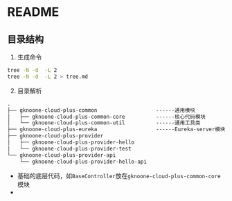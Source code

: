 # README
## 目录结构
1. 生成命令
```bash
tree -N -d  -L 2
tree -N -d  -L 2 > tree.md
```
2. 目录解析
```xml
.
├── gknoone-cloud-plus-common                   ------通用模块
│   ├── gknoone-cloud-plus-common-core          ------核心代码模块
│   └── gknoone-cloud-plus-common-util          ------通用工具类
├── gknoone-cloud-plus-eureka                   ------Eureka-server模块
├── gknoone-cloud-plus-provider
│   ├── gknoone-cloud-plus-provider-hello
│   └── gknoone-cloud-plus-provider-test
└── gknoone-cloud-plus-provider-api
    └── gknoone-cloud-plus-provider-hello-api
```
- 基础的底层代码，如`BaseController`放在`gknoone-cloud-plus-common-core`模块
-
